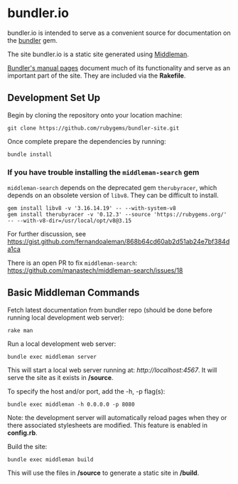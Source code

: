 # bundler.io
bundler.io is intended to serve as a convenient source for documentation on the [bundler](https://github.com/rubygems/rubygems) gem.

The site bundler.io is a static site generated using [Middleman](http://middlemanapp.com/).

[Bundler's manual pages](https://github.com/rubygems/rubygems/tree/master/bundler/man) document much of its functionality and serve as an important part of the site. They are included via the **Rakefile**.

## Development Set Up

Begin by cloning the repository onto your location machine:

    git clone https://github.com/rubygems/bundler-site.git

Once complete prepare the dependencies by running:

    bundle install

### If you have trouble installing the `middleman-search` gem

`middleman-search` depends on the deprecated gem `therubyracer`, which depends
on an obsolete version of `libv8`. They can be difficult to install.

```
gem install libv8 -v '3.16.14.19' -- --with-system-v8
gem install therubyracer -v '0.12.3' --source 'https://rubygems.org/' -- --with-v8-dir=/usr/local/opt/v8@3.15
```

For further discussion, see https://gist.github.com/fernandoaleman/868b64cd60ab2d51ab24e7bf384da1ca

There is an open PR to fix `middleman-search`:
https://github.com/manastech/middleman-search/issues/18

## Basic Middleman Commands

Fetch latest documentation from bundler repo (should be done before running local development web server):

    rake man

Run a local development web server:

    bundle exec middleman server

This will start a local web server running at: *http://localhost:4567*. It will serve the site as it exists in **/source**.

To specify the host and/or port, add the -h, -p flag(s):

    bundle exec middleman -h 0.0.0.0 -p 8080

Note: the development server will automatically reload pages when they or there associated stylesheets are modified. This feature is enabled in **config.rb**.

Build the site:

    bundle exec middleman build

This will use the files in **/source** to generate a static site in **/build**.
